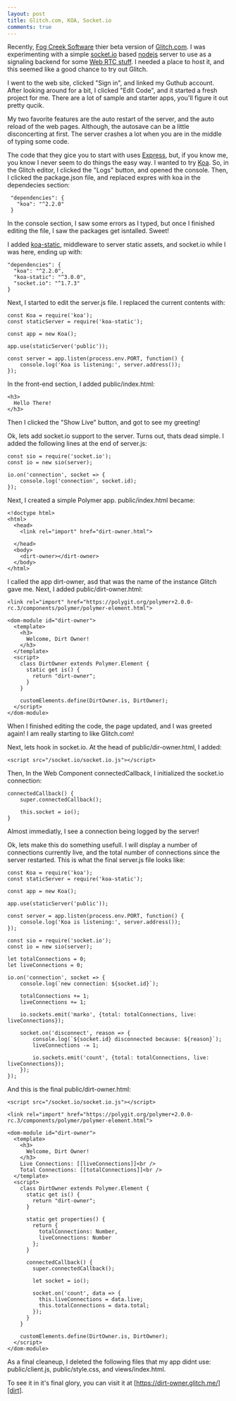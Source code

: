 ```yaml
---
layout: post
title: Glitch.com, KOA, Socket.io
comments: true
---
```


Recently, [Fog Creek Software][fogcreek] thier beta version of [Glitch.com][glitch].
I was experimenting with a simple [socket.io][socket.io] based [nodejs][nodejs] server
to use as a signaling backend for some [Web RTC stuff][rtc]. I needed
a place to host it, and this seemed like a good chance to try out Glitch.

I went to the web site, clicked "Sign in", and linked my Guthub account. After looking 
around for a bit, I clicked "Edit Code", and it started a fresh project for me. There are
a lot of sample and starter apps, you'll figure it out pretty qucik.

My two favorite features are the auto restart of the server, and the auto reload of the web pages.
Although, the autosave can be a little disconcerting at first. The server crashes a lot
when you are in the middle of typing some code. 

The code that they gice you to start with uses [Express][express], but, if you know me,
you know I never seem to do things the easy way. I wanted to try [Koa][koa]. So, in the 
Glitch editor, I clicked the "Logs" button, and opened the console. Then, I clicked the 
package.json file, and replaced expres with koa in the dependecies section:

     "dependencies": {
       "koa": "^2.2.0"
     }

In the console section, I saw some errors as I typed, but once I finished editing the file,
I saw the packages get isntalled. Sweet!

I added [koa-static][static], middleware to server static assets, and
socket.io while I was here, ending up with: 

    "dependencies": {
      "koa": "^2.2.0",
      "koa-static": "^3.0.0",
      "socket.io": "^1.7.3"
    }

Next, I started to edit the server.js file. I replaced the current contents with:

    const Koa = require('koa');
    const staticServer = require('koa-static');

    const app = new Koa();

    app.use(staticServer('public'));

    const server = app.listen(process.env.PORT, function() {
        console.log('Koa is listening:', server.address());
    });

In the front-end section, I added public/index.html:

    <h3>
      Hello There!
    </h3>

Then I clicked the "Show Live" button, and got to see my greeting!

Ok, lets add socket.io support to the server. Turns out, thats dead simple. 
I added the following lines at the end of server.js:

    const sio = require('socket.io');
    const io = new sio(server);

    io.on('connection', socket => {
        console.log('connection', socket.id);
    });

Next, I created a simple Polymer app. public/index.html became:

    <!doctype html>
    <html>
      <head>
        <link rel="import" href="dirt-owner.html">

      </head>
      <body>
        <dirt-owner></dirt-owner>
      </body>
    </html>

I called the app dirt-owner, asd that was the name of the instance Glitch gave me.
Next, I added public/dirt-owner.html:

    <link rel="import" href="https://polygit.org/polymer+2.0.0-rc.3/components/polymer/polymer-element.html">

    <dom-module id="dirt-owner">
      <template>
        <h3>
          Welcome, Dirt Owner!
        </h3>
      </template>
      <script>
        class DirtOwner extends Polymer.Element {
          static get is() {
            return "dirt-owner";
          }
        }
        
        customElements.define(DirtOwner.is, DirtOwner);
      </script>
    </dom-module>

When I finished editing the code, the page updated, and I was greeted again!
I am really starting to like Glitch.com!

Next, lets hook in socket.io. At the head of public/dir-owner.html, I added:

    <script src="/socket.io/socket.io.js"></script>
    
Then, In the Web Component connectedCallback, I initialized the socket.io connection:

    connectedCallback() {
        super.connectedCallback();

        this.socket = io();
    }

Almost immediatly, I see a connection being logged by the server! 

Ok, lets make this do something usefull. I will display a number of 
connections currently live, and the total number of connections since the server
restarted. This is what the final server.js file looks like:

    const Koa = require('koa');
    const staticServer = require('koa-static');

    const app = new Koa();

    app.use(staticServer('public'));

    const server = app.listen(process.env.PORT, function() {
        console.log('Koa is listening:', server.address());
    });

    const sio = require('socket.io');
    const io = new sio(server);

    let totalConnections = 0;
    let liveConnections = 0;

    io.on('connection', socket => {
        console.log(`new connection: ${socket.id}`);
    
        totalConnections += 1;
        liveConnections += 1;

        io.sockets.emit('marko', {total: totalConnections, live: liveConnections});

        socket.on('disconnect', reason => {
            console.log(`${socket.id} disconnected because: ${reason}`);
            liveConnections -= 1;
        
            io.sockets.emit('count', {total: totalConnections, live: liveConnections});
        });
    });


And this is the final public/dirt-owner.html:

    <script src="/socket.io/socket.io.js"></script>

    <link rel="import" href="https://polygit.org/polymer+2.0.0-rc.3/components/polymer/polymer-element.html">

    <dom-module id="dirt-owner">
      <template>
        <h3>
          Welcome, Dirt Owner!
        </h3>
        Live Connections: [[liveConnections]]<br />
        Total Connections: [[totalConnections]]<br />
      </template>
      <script>
        class DirtOwner extends Polymer.Element {
          static get is() {
            return "dirt-owner";
          }
        
          static get properties() {
            return {
              totalConnections: Number,
              liveConnections: Number
            };
          }

          connectedCallback() {
            super.connectedCallback();

            let socket = io();
            
            socket.on('count', data => {
              this.liveConnections = data.live;
              this.totalConnections = data.total;
            });
          }
        }
        
        customElements.define(DirtOwner.is, DirtOwner);
      </script>
    </dom-module>


As a final cleaneup, 
I deleted the following files that my app didnt use: public/client.js, public/style.css, and 
views/index.html.

To see it in it's final glory, you can visit it at [https://dirt-owner.glitch.me/][dirt].



[fogcreek]: http://www.fogcreek.com/
[glitch]: https://glitch.com/
[socket.io]: https://socket.io/
[nodejs]: https://nodejs.org/en/
[rtc]: https://abendigo.github.io/2017/01/09/rtc-web-components.html
[express]: https://expressjs.com/
[koa]: http://koajs.com/
[static]: https://github.com/koajs/static
[dirt]: https://dirt-owner.glitch.me/
